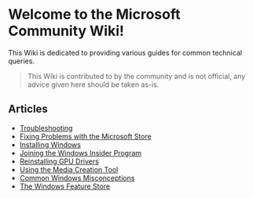 # Welcome to the Microsoft Community Wiki!

This Wiki is dedicated to providing various guides for common technical queries.

> This Wiki is contributed to by the community and is not official, any advice given here should be taken as-is.

## Articles

* [Troubleshooting](troubleshooting)
* [Fixing Problems with the Microsoft Store](fixing-microsoft-store)
* [Installing Windows](installing-windows)
* [Joining the Windows Insider Program](joining-windows-insiders)
* [Reinstalling GPU Drivers](reinstalling-gpu-drivers)
* [Using the Media Creation Tool](using-the-media-creation-tool)
* [Common Windows Misconceptions](common-misconceptions)
* [The Windows Feature Store](windows-feature-store)
